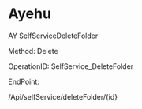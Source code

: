 #     Ayehu


AY SelfServiceDeleteFolder

Method: Delete

OperationID: SelfService_DeleteFolder

EndPoint:

/Api/selfService/deleteFolder/{id}
